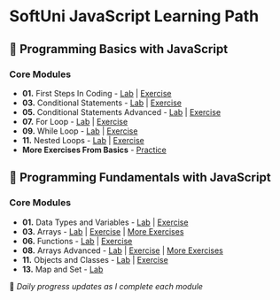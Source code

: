 # SoftUni JavaScript Learning Path

## 📂 Programming Basics with JavaScript
### Core Modules
- **01.** First Steps In Coding - [Lab](./Programming-Basics/01.First-Steps-Lab) | [Exercise](./Programming-Basics/02.First-Steps-Exercise)
- **03.** Conditional Statements - [Lab](./Programming-Basics/03.Conditional-Statements-Lab) | [Exercise](./Programming-Basics/04.Conditional-Statements-Exercise)
- **05.** Conditional Statements Advanced - [Lab](./Programming-Basics/05.Conditional-Advanced-Lab) | [Exercise](./Programming-Basics/06.Conditional-Advanced-Exercise)
- **07.** For Loop - [Lab](./Programming-Basics/07.For-Loop-Lab) | [Exercise](./Programming-Basics/08.For-Loop-Exercise)
- **09.** While Loop - [Lab](./Programming-Basics/09.While-Loop-Lab) | [Exercise](./Programming-Basics/10.While-Loop-Exercise)
- **11.** Nested Loops - [Lab](./Programming-Basics/11.Nested-Loops-Lab) | [Exercise](./Programming-Basics/12.Nested-Loops-Exercise)
- **More Exercises From Basics** - [Practice](./Programming-Basics/More-Exercises)

## 📂 Programming Fundamentals with JavaScript
### Core Modules
- **01.** Data Types and Variables - [Lab](./Programming-Fundamentals/01.Data-Types-Lab) | [Exercise](./Programming-Fundamentals/02.Data-Types-Exercise)
- **03.** Arrays - [Lab](./Programming-Fundamentals/03.Arrays-Lab) | [Exercise](./Programming-Fundamentals/04.Arrays-Exercise) | [More Exercises](./Programming-Fundamentals/05.Arrays-More-Exercises)
- **06.** Functions - [Lab](./Programming-Fundamentals/06.Functions-Lab) | [Exercise](./Programming-Fundamentals/07.Functions-Exercise)
- **08.** Arrays Advanced - [Lab](./Programming-Fundamentals/08.Arrays-Advanced-Lab) | [Exercise](./Programming-Fundamentals/09.Arrays-Advanced-Exercise) | [More Exercises](./Programming-Fundamentals/10.Arrays-Advanced-More)
- **11.** Objects and Classes - [Lab](./Programming-Fundamentals/11.Objects-Classes-Lab) | [Exercise](./Programming-Fundamentals/12.Objects-Classes-Exercise)
- **13.** Map and Set - [Lab](./Programming-Fundamentals/13.Map-Set-Lab)

🚀 *Daily progress updates as I complete each module*
